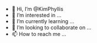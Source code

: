 - 👋 Hi, I’m @KimPhyllis
- 👀 I’m interested in ...
- 🌱 I’m currently learning ...
- 💞️ I’m looking to collaborate on ...
- 📫 How to reach me ...

<!---
KimPhyllis/KimPhyllis is a ✨ special ✨ repository because its `README.md` (this file) appears on your GitHub profile.
You can click the Preview link to take a look at your changes.
--->
